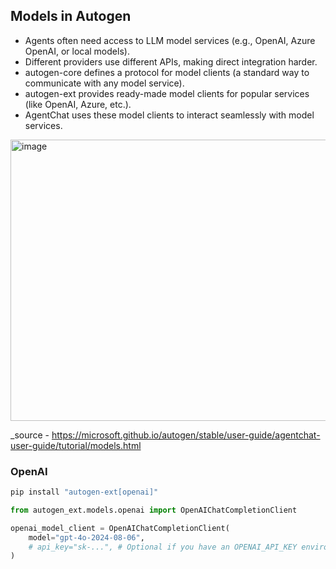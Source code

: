 
## Models in Autogen

- Agents often need access to LLM model services (e.g., OpenAI, Azure OpenAI, or local models).
- Different providers use different APIs, making direct integration harder.
- autogen-core defines a protocol for model clients (a standard way to communicate with any model service).
- autogen-ext provides ready-made model clients for popular services (like OpenAI, Azure, etc.).
- AgentChat uses these model clients to interact seamlessly with model services.



<img width="550" height="450" alt="image" src="https://github.com/user-attachments/assets/5ce41c3a-ab43-42b3-932f-000cecfb73a7" />

_source - https://microsoft.github.io/autogen/stable/user-guide/agentchat-user-guide/tutorial/models.html

### OpenAI

```bash
pip install "autogen-ext[openai]"
```

```python
from autogen_ext.models.openai import OpenAIChatCompletionClient

openai_model_client = OpenAIChatCompletionClient(
    model="gpt-4o-2024-08-06",
    # api_key="sk-...", # Optional if you have an OPENAI_API_KEY environment variable set.
)

```
